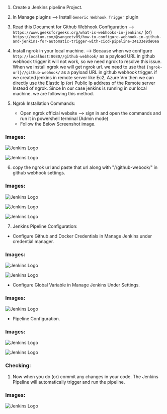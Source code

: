 1. Create a Jenkins pipeline Project.
2. In Manage plugins --> Install `Generic Webhook Trigger` plugin
3. Read this Document for Github Webhook Configuration -->  `https://www.geeksforgeeks.org/what-is-webhooks-in-jenkins/` (or) `https://medium.com/@sangeetv09/how-to-configure-webhook-in-github-and-jenkins-for-automatic-trigger-with-cicd-pipeline-34133e9de0ea`

4. Install ngrok in your local machine.  --> Because when we configure `http://localhost:8080//github-webhook/` as a payload URL in github webhook trigger it will not work, so we need ngrok to resolve this issue. When we install ngrok we will get ngrok url. we need to use that `{ngrok-url}//github-webhook/` as a payload URL in github webhook trigger. if we created jenkins in remote server like Ec2, Azure Vm then we can directly use the Elastic Ip (or) Public Ip address of the Remote server Instead of ngrok. Since In our case jenkins is running in our local machine. we are following this method.

5. Ngrok Installation Commands:

    * Open ngrok official website --> sign in and open the commands and run it in powershell terminal (Admin mode)
    * Follow the Below Screenshot image.

### Images:

![Jenkins Logo](./images/jenkins_image/ngrok%20installation.png)

![Jenkins Logo](./images/jenkins_image/ngrok%20installation1.png)



6. copy the ngrok url and paste that url along with "//github-webook/" in github webhook settings.


### Images:

![Jenkins Logo](./images/jenkins_image/Github%20webhook%20config.png)

![Jenkins Logo](./images/jenkins_image/Github%20webhook%20config4.png)

![Jenkins Logo](./images/jenkins_image/Github%20webhook%20config5.png)



7. Jenkins Pipeline Configuration:

  * Configure Github and Docker Credentials in Manage Jenkins under credential manager.


  ### Images:

  ![Jenkins Logo](./images/jenkins_image/Dockerhub%20credentials%20jenkins.png)

  ![Jenkins Logo](./images/jenkins_image/Github%20credentials%20jenkins.png)


  * Configure Global Variable in Manage Jenkins Under Settings.


  ### Images:

  ![Jenkins Logo](./images/jenkins_image/Global%20Variable%20jenkins.png)


  * Pipeline Configuration.


  ### Images:

  ![Jenkins Logo](./images/jenkins_image/pipeline1.png)

  ![Jenkins Logo](./images/jenkins_image/pipeline2.png)


### Checking:

1. Now when you do (or) commit any changes in your code. The Jenkins Pipeline will automatically trigger and run the pipeline.

  ### Images:

  ![Jenkins Logo](./images/jenkins_image/pipeline%20result.png)